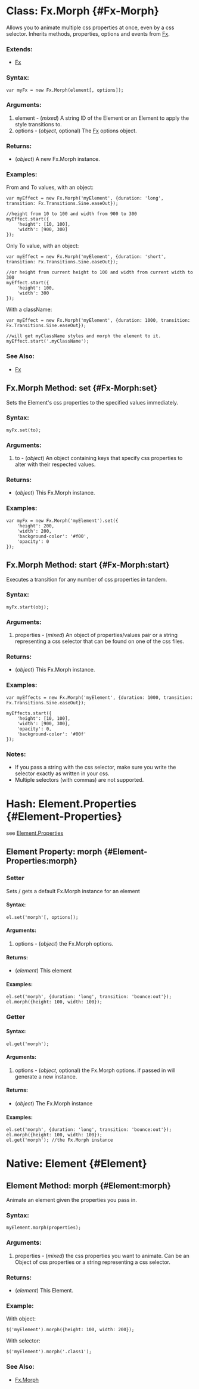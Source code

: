 Class: Fx.Morph {#Fx-Morph}
===========================

Allows you to animate multiple css properties at once, even by a css selector. Inherits methods, properties, options and events from [Fx][].

### Extends:

- [Fx][]

### Syntax:

	var myFx = new Fx.Morph(element[, options]);

### Arguments:

1. element - (*mixed*) A string ID of the Element or an Element to apply the style transitions to.
2. options - (*object*, optional) The [Fx][] options object.

### Returns:

* (*object*) A new Fx.Morph instance.

### Examples:

From and To values, with an object:

	var myEffect = new Fx.Morph('myElement', {duration: 'long', transition: Fx.Transitions.Sine.easeOut});

	//height from 10 to 100 and width from 900 to 300
	myEffect.start({
		'height': [10, 100],
		'width': [900, 300]
	});


Only To value, with an object:

	var myEffect = new Fx.Morph('myElement', {duration: 'short', transition: Fx.Transitions.Sine.easeOut});

	//or height from current height to 100 and width from current width to 300
	myEffect.start({
		'height': 100,
		'width': 300
	});


With a className:

	var myEffect = new Fx.Morph('myElement', {duration: 1000, transition: Fx.Transitions.Sine.easeOut});

	//will get myClassName styles and morph the element to it.
	myEffect.start('.myClassName');


### See Also:

- [Fx][]



Fx.Morph Method: set {#Fx-Morph:set}
------------------------------------

Sets the Element's css properties to the specified values immediately.

### Syntax:

	myFx.set(to);

### Arguments:

1. to - (*object*) An object containing keys that specify css properties to alter with their respected values.

### Returns:

* (*object*) This Fx.Morph instance.

### Examples:

	var myFx = new Fx.Morph('myElement').set({
		'height': 200,
		'width': 200,
		'background-color': '#f00',
		'opacity': 0
	});



Fx.Morph Method: start {#Fx-Morph:start}
----------------------------------------

Executes a transition for any number of css properties in tandem.

### Syntax:

	myFx.start(obj);

### Arguments:

1. properties - (*mixed*) An object of properties/values pair or a string representing a css selector that can be found on one of the css files.

### Returns:

* (*object*) This Fx.Morph instance.

### Examples:

	var myEffects = new Fx.Morph('myElement', {duration: 1000, transition: Fx.Transitions.Sine.easeOut});

	myEffects.start({
		'height': [10, 100],
		'width': [900, 300],
		'opacity': 0,
		'background-color': '#00f'
	});

### Notes:

- If you pass a string with the css selector, make sure you write the selector exactly as written in your css.
- Multiple selectors (with commas) are not supported.


Hash: Element.Properties {#Element-Properties}
==============================================

see [Element.Properties](/Element/Element/#Element-Properties)

Element Property: morph {#Element-Properties:morph}
---------------------------------------------------

### Setter

Sets / gets a default Fx.Morph instance for an element

#### Syntax:

	el.set('morph'[, options]);

#### Arguments:

1. options - (*object*) the Fx.Morph options.

#### Returns:

* (*element*) This element

#### Examples:

	el.set('morph', {duration: 'long', transition: 'bounce:out'});
	el.morph({height: 100, width: 100});

### Getter

#### Syntax:

	el.get('morph');

#### Arguments:

1. options - (*object*, optional) the Fx.Morph options. if passed in will generate a new instance.

#### Returns:

* (*object*) The Fx.Morph instance

#### Examples:

	el.set('morph', {duration: 'long', transition: 'bounce:out'});
	el.morph({height: 100, width: 100});
	el.get('morph'); //the Fx.Morph instance



Native: Element {#Element}
==========================

Element Method: morph {#Element:morph}
--------------------------------------

Animate an element given the properties you pass in.

### Syntax:

	myElement.morph(properties);

### Arguments:

1. properties - (*mixed*) the css properties you want to animate. Can be an Object of css properties or a string representing a css selector.

### Returns:

* (*element*) This Element.

### Example:

With object:

	$('myElement').morph({height: 100, width: 200});

With selector:

	$('myElement').morph('.class1');

### See Also:

- [Fx.Morph][]



[$]: /Element/#dollar
[Fx]: /Fx/Fx
[Fx.Morph]: #Fx.Morph
